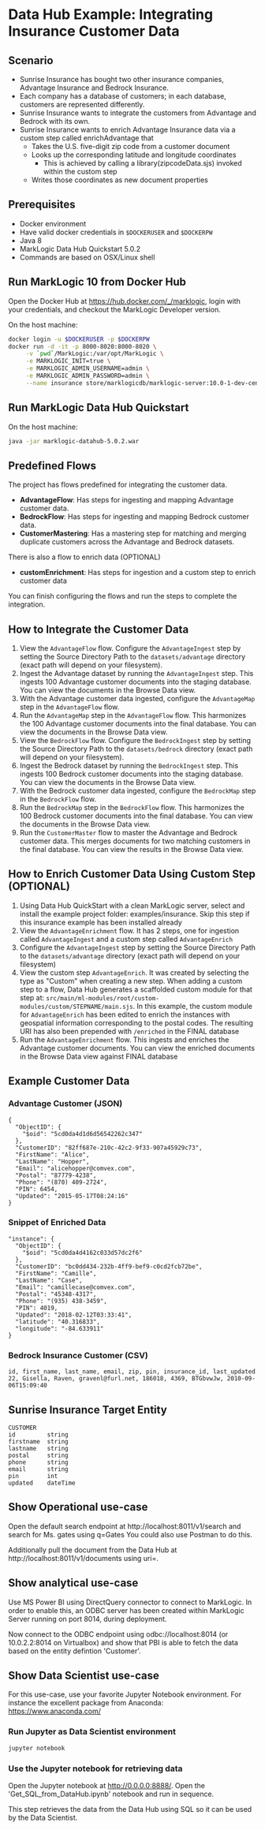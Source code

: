 # Data Hub Example: Integrating Insurance Customer Data

## Scenario

- Sunrise Insurance has bought two other insurance companies, Advantage Insurance and Bedrock Insurance.
- Each company has a database of customers; in each database, customers are represented differently.
- Sunrise Insurance wants to integrate the customers from Advantage and Bedrock with its own.
- Sunrise Insurance wants to enrich Advantage Insurance data via a custom step called enrichAdvantage that
    - Takes the U.S. five-digit zip code from a customer document
    - Looks up the corresponding latitude and longitude coordinates
      - This is achieved by calling a library(zipcodeData.sjs) invoked within the custom step 
    - Writes those coordinates as new document properties

## Prerequisites

- Docker environment
- Have valid docker credentials in `$DOCKERUSER` and `$DOCKERPW`
- Java 8
- MarkLogic Data Hub Quickstart 5.0.2
- Commands are based on OSX/Linux shell

## Run MarkLogic 10 from Docker Hub

Open the Docker Hub at https://hub.docker.com/_/marklogic, login with your credentials, and checkout the MarkLogic Developer version.

On the host machine:

```sh
docker login -u $DOCKERUSER -p $DOCKERPW
docker run -d -it -p 8000-8020:8000-8020 \
     -v `pwd`/MarkLogic:/var/opt/MarkLogic \
     -e MARKLOGIC_INIT=true \
     -e MARKLOGIC_ADMIN_USERNAME=admin \
     -e MARKLOGIC_ADMIN_PASSWORD=admin \
     --name insurance store/marklogicdb/marklogic-server:10.0-1-dev-centos
```

## Run MarkLogic Data Hub Quickstart

On the host machine:

```sh
java -jar marklogic-datahub-5.0.2.war
```

## Predefined Flows

The project has flows predefined for integrating the customer data.

- **AdvantageFlow**: Has steps for ingesting and mapping Advantage customer data.
- **BedrockFlow**: Has steps for ingesting and mapping Bedrock customer data.
- **CustomerMastering**: Has a mastering step for matching and merging duplicate customers across the Advantage and Bedrock datasets.

There is also a flow to enrich data (OPTIONAL)

- **customEnrichment**: Has steps for ingestion and a custom step to enrich customer data

You can finish configuring the flows and run the steps to complete the integration.

## How to Integrate the Customer Data

1. View the `AdvantageFlow` flow. Configure the `AdvantageIngest` step by setting the Source Directory Path to the `datasets/advantage` directory (exact path will depend on your filesystem).
1. Ingest the Advantage dataset by running the `AdvantageIngest` step. This ingests 100 Advantage customer documents into the staging database. You can view the documents in the Browse Data view.
1. With the Advantage customer data ingested, configure the `AdvantageMap` step in the `AdvantageFlow` flow.
1. Run the `AdvantageMap` step in the `AdvantageFlow` flow. This harmonizes the 100 Advantage customer documents into the final database. You can view the documents in the Browse Data view.
1. View the `BedrockFlow` flow. Configure the `BedrockIngest` step by setting the Source Directory Path to the `datasets/bedrock` directory (exact path will depend on your filesystem).
1. Ingest the Bedrock dataset by running the `BedrockIngest` step. This ingests 100 Bedrock customer documents into the staging database. You can view the documents in the Browse Data view.
1. With the Bedrock customer data ingested, configure the `BedrockMap` step in the `BedrockFlow` flow.
1. Run the `BedrockMap` step in the `BedrockFlow` flow. This harmonizes the 100 Bedrock customer documents into the final database. You can view the documents in the Browse Data view.
1. Run the `CustomerMaster` flow to master the Advantage and Bedrock customer data. This merges documents for two matching customers in the final database. You can view the results in the Browse Data view.


## How to Enrich Customer Data Using Custom Step (OPTIONAL)

1. Using Data Hub QuickStart with a clean MarkLogic server, select and install the example project folder: examples/insurance. Skip this step if this insurance example has been installed already
1. View the `AdvantageEnrichment` flow. It has 2 steps, one for ingestion called `AdvantageIngest` and a custom step called `AdvantageEnrich`
1. Configure the `AdvantageIngest` step by setting the Source Directory Path to the `datasets/advantage` directory (exact path will depend on your filesystem)
1. View the custom step `AdvantageEnrich`. It was created by selecting the type as "Custom" when creating a new step. When adding a custom step to a flow, Data Hub generates a scaffolded custom module for that step at: `src/main/ml-modules/root/custom-modules/custom/STEPNAME/main.sjs`. In this example, the custom module for `AdvantageEnrich` has been edited to enrich the instances with geospatial information corresponding to the postal codes.  The resulting URI has also been prepended with `/enriched` in the FINAL database  
1. Run the `AdvantageEnrichment` flow. This ingests and enriches the Advantage customer documents. You can view the enriched documents in the Browse Data view against FINAL database

## Example Customer Data

### Advantage Customer (JSON)

```
{
  "ObjectID": {
    "$oid": "5cd0da4d1d6d56542262c347"
  },
  "CustomerID": "82ff687e-210c-42c2-9f33-907a45929c73",
  "FirstName": "Alice",
  "LastName": "Hopper",
  "Email": "alicehopper@comvex.com",
  "Postal": "87779-4238",
  "Phone": "(870) 409-2724",
  "PIN": 6454,
  "Updated": "2015-05-17T08:24:16"
}
```

### Snippet of Enriched Data

```
"instance": {
  "ObjectID": {
    "$oid": "5cd0da4d4162c033d57dc2f6"
  },
  "CustomerID": "bc0dd434-232b-4ff9-bef9-c0cd2fcb72be",
  "FirstName": "Camille",
  "LastName": "Case",
  "Email": "camillecase@comvex.com",
  "Postal": "45348-4317",
  "Phone": "(935) 438-3459",
  "PIN": 4019,
  "Updated": "2018-02-12T03:33:41",
  "latitude": "40.316833",
  "longitude": "-84.633911"
}
```

### Bedrock Insurance Customer (CSV)

```
id, first_name, last_name, email, zip, pin, insurance_id, last_updated
22, Gisella, Raven, gravenl@furl.net, 186018, 4369, BTGbvwJw, 2010-09-06T15:09:40
```

## Sunrise Insurance Target Entity

```
CUSTOMER
id         string
firstname  string
lastname   string
postal     string
phone      string
email      string
pin        int
updated    dateTime
```

## Show Operational use-case
Open the default search endpoint at http://localhost:8011/v1/search and search for Ms. gates using q=Gates
You could also use Postman to do this.

Additionally pull the document from the Data Hub at http://localhost:8011/v1/documents using uri=<uri id>.

## Show analytical use-case
Use MS Power BI using DirectQuery connector to connect to MarkLogic. In order to enable this, an ODBC server has been created within MarkLogic Server running on port 8014, during deployment.

Now connect to the ODBC endpoint using odbc://localhost:8014 (or 10.0.2.2:8014 on Virtualbox) and show that PBI is able to fetch the data based on the entity defintion 'Customer'.

## Show Data Scientist use-case
For this use-case, use your favorite Jupyter Notebook environment. For instance the excellent package from Anaconda: https://www.anaconda.com/

### Run Jupyter as Data Scientist environment

```sh
jupyter notebook
```
### Use the Jupyter notebook for retrieving data

Open the Jupyter notebook at http://0.0.0.0:8888/. Open the 'Get_SQL_from_DataHub.ipynb' notebook and run in sequence.

This step retrieves the data from the Data Hub using SQL so it can be used by the Data Scientist.